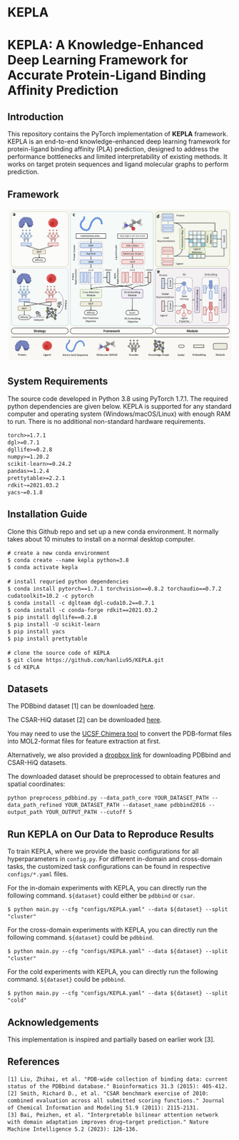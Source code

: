 # KEPLA
# KEPLA: A Knowledge-Enhanced Deep Learning Framework for Accurate Protein-Ligand Binding Affinity Prediction

<!-- 
<div align="left">

[![Open In Colab](https://colab.research.google.com/assets/colab-badge.svg)](https://colab.research.google.com/github/pz-white/DrugBAN/blob/main/drugban_demo.ipynb)
[![DOI:10.1038/s42256-022-00605-1](https://zenodo.org/badge/DOI/10.1038/s42256-022-00605-1.svg)](https://doi.org/10.1038/s42256-022-00605-1)
[![GitHub license](https://badgen.net/github/license/Naereen/Strapdown.js)](https://github.com/peizhenbai/DrugBAN/blob/main/LICENSE.md)
</div>
-->

## Introduction
This repository contains the PyTorch implementation of **KEPLA** framework. KEPLA is an end-to-end knowledge-enhanced deep learning framework for protein-ligand binding affinity (PLA) prediction, designed to address the performance bottlenecks and limited interpretability of existing methods.  It works on target protein sequences and ligand molecular graphs to perform prediction.
## Framework
![KEPLA](image/framework.jpeg)
## System Requirements
The source code developed in Python 3.8 using PyTorch 1.7.1. The required python dependencies are given below. KEPLA is supported for any standard computer and operating system (Windows/macOS/Linux) with enough RAM to run. There is no additional non-standard hardware requirements.

```
torch>=1.7.1
dgl>=0.7.1
dgllife>=0.2.8
numpy>=1.20.2
scikit-learn>=0.24.2
pandas>=1.2.4
prettytable>=2.2.1
rdkit~=2021.03.2
yacs~=0.1.8
```
## Installation Guide
Clone this Github repo and set up a new conda environment. It normally takes about 10 minutes to install on a normal desktop computer.
```
# create a new conda environment
$ conda create --name kepla python=3.8
$ conda activate kepla

# install requried python dependencies
$ conda install pytorch==1.7.1 torchvision==0.8.2 torchaudio==0.7.2 cudatoolkit=10.2 -c pytorch
$ conda install -c dglteam dgl-cuda10.2==0.7.1
$ conda install -c conda-forge rdkit==2021.03.2
$ pip install dgllife==0.2.8
$ pip install -U scikit-learn
$ pip install yacs
$ pip install prettytable

# clone the source code of KEPLA
$ git clone https://github.com/hanliu95/KEPLA.git
$ cd KEPLA
```


## Datasets
The PDBbind dataset [1] can be downloaded [here](http://pdbbind-cn.org).

The CSAR-HiQ dataset [2] can be downloaded [here](http://www.csardock.org).

You may need to use the [UCSF Chimera tool](https://www.cgl.ucsf.edu/chimera/) to convert the PDB-format files into MOL2-format files for feature extraction at first.

Alternatively, we also provided a [dropbox link](https://www.dropbox.com/sh/2uih3c6fq37qfli/AAD-LHXSWMLAuGWzcQLk5WI3a) for downloading PDBbind and CSAR-HiQ datasets.

The downloaded dataset should be preprocessed to obtain features and spatial coordinates:
```
python preprocess_pdbbind.py --data_path_core YOUR_DATASET_PATH --data_path_refined YOUR_DATASET_PATH --dataset_name pdbbind2016 --output_path YOUR_OUTPUT_PATH --cutoff 5
```

## Run KEPLA on Our Data to Reproduce Results

To train KEPLA, where we provide the basic configurations for all hyperparameters in `config.py`. For different in-domain and cross-domain tasks, the customized task configurations can be found in respective `configs/*.yaml` files.

For the in-domain experiments with KEPLA, you can directly run the following command. `${dataset}` could either be `pdbbind` or `csar`.
```
$ python main.py --cfg "configs/KEPLA.yaml" --data ${dataset} --split "cluster"
```

For the cross-domain experiments with KEPLA, you can directly run the following command. `${dataset}` could be `pdbbind`.
```
$ python main.py --cfg "configs/KEPLA.yaml" --data ${dataset} --split "cluster"
```
For the cold experiments with KEPLA, you can directly run the following command. `${dataset}` could be `pdbbind`.
```
$ python main.py --cfg "configs/KEPLA.yaml" --data ${dataset} --split "cold"
```

## Acknowledgements
This implementation is inspired and partially based on earlier work [3].

## References
    [1] Liu, Zhihai, et al. "PDB-wide collection of binding data: current status of the PDBbind database." Bioinformatics 31.3 (2015): 405-412.
    [2] Smith, Richard D., et al. "CSAR benchmark exercise of 2010: combined evaluation across all submitted scoring functions." Journal of Chemical Information and Modeling 51.9 (2011): 2115-2131.
    [3] Bai, Peizhen, et al. "Interpretable bilinear attention network with domain adaptation improves drug–target prediction." Nature Machine Intelligence 5.2 (2023): 126-136.
